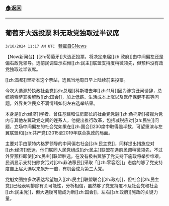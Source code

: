 ###  [:house:返回](README.md)
---


## 葡萄牙大选投票 料无政党独取过半议席
`3/10/2024 11:17 AM UTC ` [轉載自GNews](https://gnews.org/articles/2381633)

【Now新闻台】[[zh:葡萄牙]]大选正投票，将决定来届[[zh:政府]]由中间偏左还是偏右政党领导。选前民调显示右倾[[zh:民主]]联盟支持度稍微领先，但预料没有政党独取过半议席。

[[zh:首都]]里斯本这个票站，选民当地周日早上陆续前来投票。

今次大选源於执政社会党[[zh:总理]]科斯塔去年[[zh:11月]]因为涉贪丑闻请辞，总统德索萨其後解散[[zh:国会]]，加上低薪、生活成本上涨以及医疗保健不振等问题，外界关注民众不满情绪如何左右选举结果。

本身是[[zh:经济]]学者、曾任基建和住房部长的社会党党魁[[zh:桑托斯]]被视为党内与其他左翼政党之间的连系人，他提出推行改革，包括减税应对[[zh:民生]]问题，立场中间偏左的社会党如果在[[zh:国会]]230席中取得逾半数，可望重演与左翼联盟和[[zh:共产党]]2015至2019年联合执政的局面。

主要对手由蒙特内格罗领导的中间偏右社会[[zh:民主党]]，同样提出措施应对[[zh:经济]]低迷，他们联同人民党组成[[zh:民主]]联盟在选前民调稍微领先，不过外界预料即使[[zh:民主]]联盟胜选，在没有极右翼够了党支持下施政将举步维艰。民调显示支持扫除贪污对[[zh:非法移民]]采取「[[zh:零容忍]]」态度的够了党支持度自上届大选以来飙升一倍，有机会成为第三大党。

党魁文图拉多次表达希望加入[[zh:民主]]联盟联合[[zh:政府]]，但社会[[zh:民主党]]已经表明排除有关可能性，分析相信，虽然够了党支持度不及社会党和社会[[zh:民主党]]，但大选後可能成为新[[zh:国会]]，左右[[zh:政府]]施政的关键力量。
